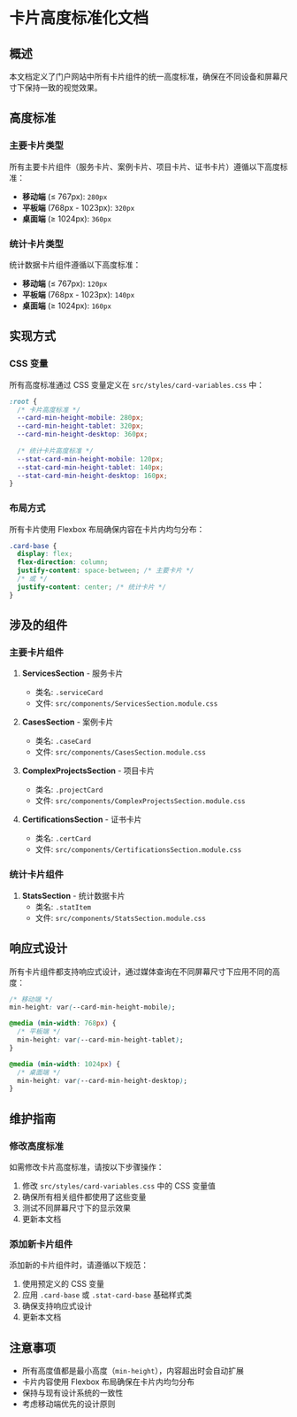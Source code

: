 # 卡片高度标准化文档

## 概述

本文档定义了门户网站中所有卡片组件的统一高度标准，确保在不同设备和屏幕尺寸下保持一致的视觉效果。

## 高度标准

### 主要卡片类型

所有主要卡片组件（服务卡片、案例卡片、项目卡片、证书卡片）遵循以下高度标准：

- **移动端** (≤ 767px): `280px`
- **平板端** (768px - 1023px): `320px`
- **桌面端** (≥ 1024px): `360px`

### 统计卡片类型

统计数据卡片组件遵循以下高度标准：

- **移动端** (≤ 767px): `120px`
- **平板端** (768px - 1023px): `140px`
- **桌面端** (≥ 1024px): `160px`

## 实现方式

### CSS 变量

所有高度标准通过 CSS 变量定义在 `src/styles/card-variables.css` 中：

```css
:root {
  /* 卡片高度标准 */
  --card-min-height-mobile: 280px;
  --card-min-height-tablet: 320px;
  --card-min-height-desktop: 360px;
  
  /* 统计卡片高度标准 */
  --stat-card-min-height-mobile: 120px;
  --stat-card-min-height-tablet: 140px;
  --stat-card-min-height-desktop: 160px;
}
```

### 布局方式

所有卡片使用 Flexbox 布局确保内容在卡片内均匀分布：

```css
.card-base {
  display: flex;
  flex-direction: column;
  justify-content: space-between; /* 主要卡片 */
  /* 或 */
  justify-content: center; /* 统计卡片 */
}
```

## 涉及的组件

### 主要卡片组件

1. **ServicesSection** - 服务卡片
   - 类名: `.serviceCard`
   - 文件: `src/components/ServicesSection.module.css`

2. **CasesSection** - 案例卡片
   - 类名: `.caseCard`
   - 文件: `src/components/CasesSection.module.css`

3. **ComplexProjectsSection** - 项目卡片
   - 类名: `.projectCard`
   - 文件: `src/components/ComplexProjectsSection.module.css`

4. **CertificationsSection** - 证书卡片
   - 类名: `.certCard`
   - 文件: `src/components/CertificationsSection.module.css`

### 统计卡片组件

1. **StatsSection** - 统计数据卡片
   - 类名: `.statItem`
   - 文件: `src/components/StatsSection.module.css`

## 响应式设计

所有卡片组件都支持响应式设计，通过媒体查询在不同屏幕尺寸下应用不同的高度：

```css
/* 移动端 */
min-height: var(--card-min-height-mobile);

@media (min-width: 768px) {
  /* 平板端 */
  min-height: var(--card-min-height-tablet);
}

@media (min-width: 1024px) {
  /* 桌面端 */
  min-height: var(--card-min-height-desktop);
}
```

## 维护指南

### 修改高度标准

如需修改卡片高度标准，请按以下步骤操作：

1. 修改 `src/styles/card-variables.css` 中的 CSS 变量值
2. 确保所有相关组件都使用了这些变量
3. 测试不同屏幕尺寸下的显示效果
4. 更新本文档

### 添加新卡片组件

添加新的卡片组件时，请遵循以下规范：

1. 使用预定义的 CSS 变量
2. 应用 `.card-base` 或 `.stat-card-base` 基础样式类
3. 确保支持响应式设计
4. 更新本文档

## 注意事项

- 所有高度值都是最小高度（`min-height`），内容超出时会自动扩展
- 卡片内容使用 Flexbox 布局确保在卡片内均匀分布
- 保持与现有设计系统的一致性
- 考虑移动端优先的设计原则
